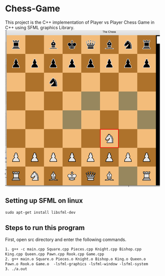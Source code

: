 # Chess-Game

 This project is the C++ implementation of Player vs Player Chess Game in C++ using SFML graphics Library.
 ![Sample Image](image.png)


 ## Setting up SFML on linux

 ```
 sudo apt-get install libsfml-dev
 ```
## Steps to run this program

First, open src directory and enter the following commands.

```
1. g++ -c main.cpp Square.cpp Pieces.cpp Knight.cpp Bishop.cpp King.cpp Queen.cpp Pawn.cpp Rook.cpp Game.cpp
2. g++ main.o Square.o Pieces.o Knight.o Bishop.o King.o Queen.o Pawn.o Rook.o Game.o  -lsfml-graphics -lsfml-window -lsfml-system
3. ./a.out
```

